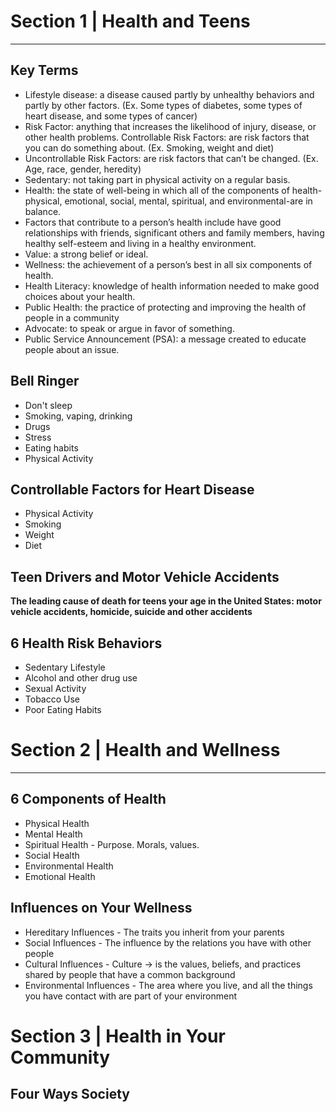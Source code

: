 
# Section 1 | Health and Teens
---

## Key Terms

- Lifestyle disease: a disease caused partly by unhealthy behaviors and partly by other factors. (Ex. Some types of diabetes, some types of heart disease, and some types of cancer)
- Risk Factor: anything that increases the likelihood of injury, disease, or other health problems. Controllable Risk Factors: are risk factors that you can do something about. (Ex. Smoking, weight and diet)
- Uncontrollable Risk Factors: are risk factors that can’t be changed. (Ex. Age, race, gender, heredity)
- Sedentary: not taking part in physical activity on a regular basis.
- Health: the state of well-being in which all of the components of health-physical, emotional, social, mental, spiritual, and environmental-are in balance.
- Factors that contribute to a person’s health include have good relationships with friends, significant others and family members, having healthy self-esteem and living in a healthy environment.
- Value: a strong belief or ideal.
- Wellness: the achievement of a person’s best in all six components of health.
- Health Literacy: knowledge of health information needed to make good choices about your health.
- Public Health: the practice of protecting and improving the health of people in a community
- Advocate: to speak or argue in favor of something.
- Public Service Announcement (PSA): a message created to educate people about an issue.

## Bell Ringer
- Don't sleep
- Smoking, vaping, drinking
- Drugs
- Stress
- Eating habits
- Physical Activity

## Controllable Factors for Heart Disease
- Physical Activity
- Smoking
- Weight
- Diet

## Teen Drivers and Motor Vehicle Accidents
**The leading cause of death for teens your age in the United States: motor vehicle accidents, homicide, suicide and other accidents**

## 6 Health Risk Behaviors
- Sedentary Lifestyle
- Alcohol and other drug use
- Sexual Activity
- Tobacco Use
- Poor Eating Habits

# Section 2 | Health and Wellness
---

## 6 Components of Health
- Physical Health
- Mental Health
- Spiritual Health - Purpose. Morals, values.
- Social Health
- Environmental Health
- Emotional Health
## Influences on Your Wellness
- Hereditary Influences - The traits you inherit from your parents
- Social Influences - The influence by the relations you have with other people
- Cultural Influences - Culture -> is the values, beliefs, and practices shared by people that have a common background
- Environmental Influences - The area where you live, and all the things you have contact with are part of your environment
# Section 3 | Health in Your Community

## Four Ways Society 